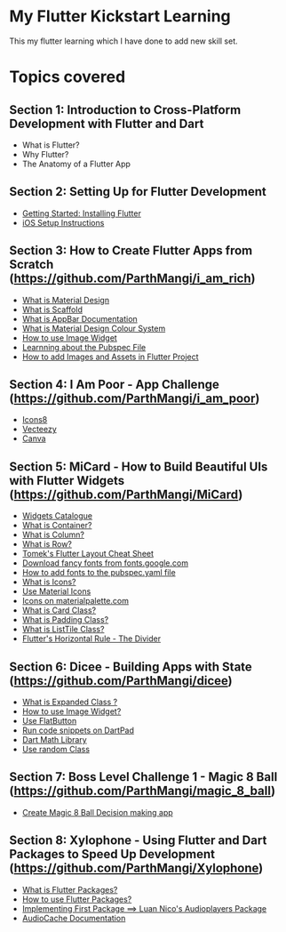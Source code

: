 # My Flutter Kickstart Learning
This my flutter learning which I have done to add new skill set.

# Topics covered

 ## Section 1: Introduction to Cross-Platform Development with Flutter and Dart
 
* What is Flutter?
* Why Flutter?
* The Anatomy of a Flutter App

## Section 2: Setting Up for Flutter Development

* [Getting Started: Installing Flutter](https://flutter.dev/docs/get-started/install)
* [iOS Setup Instructions](https://flutter.dev/docs/get-started/install/macos#ios-setup)


## Section 3: How to Create Flutter Apps from Scratch (https://github.com/ParthMangi/i_am_rich)

* [What is Material Design](https://material.io/)
* [What is Scaffold](https://docs.flutter.io/flutter/material/Scaffold-class.html)
* [What is AppBar Documentation](https://docs.flutter.io/flutter/material/AppBar-class.html)
* [What is  Material Design Colour System](https://material.io/design/color/the-color-system.html)
* [How to use Image Widget](https://docs.flutter.io/flutter/widgets/Image-class.html)
* [Learnning about the Pubspec File](https://www.dartlang.org/tools/pub/pubspec)
* [How to add Images and Assets in Flutter Project](https://flutter.dev/docs/development/ui/assets-and-images)

## Section 4: I Am Poor - App Challenge (https://github.com/ParthMangi/i_am_poor)

* [Icons8](https://icons8.com/)
* [Vecteezy](https://www.vecteezy.com/)
* [Canva](https://www.canva.com/)

## Section 5: MiCard - How to Build Beautiful UIs with Flutter Widgets (https://github.com/ParthMangi/MiCard)

* [Widgets Catalogue](https://flutter.dev/docs/development/ui/widgets)
* [What is Container?](https://docs.flutter.io/flutter/widgets/Container-class.html)
* [What is Column?](https://docs.flutter.io/flutter/widgets/Column-class.html)
* [What is Row?](https://docs.flutter.io/flutter/widgets/Row-class.html)
* [Tomek's Flutter Layout Cheat Sheet](https://medium.com/flutter-community/flutter-layout-cheat-sheet-5363348d037e)
* [Download fancy fonts from fonts.google.com](https://fonts.google.com/)
* [How to add fonts to the pubspec.yaml file](https://flutter.dev/docs/cookbook/design/package-fonts)
* [What is Icons?](https://docs.flutter.io/flutter/material/Icons-class.html)
* [Use Material Icons](https://material.io/tools/icons/?style=baseline)
* [Icons on materialpalette.com](https://www.materialpalette.com/icons)
* [What is Card Class?](https://docs.flutter.io/flutter/material/Card-class.html)
* [What is Padding Class?](https://docs.flutter.io/flutter/widgets/Padding-class.html)
* [What is ListTile Class?](https://docs.flutter.io/flutter/material/ListTile-class.html)
* [Flutter's Horizontal Rule - The Divider](https://docs.flutter.io/flutter/material/Divider-class.html)

## Section 6: Dicee - Building Apps with State (https://github.com/ParthMangi/dicee)

* [What is Expanded Class ?](https://docs.flutter.io/flutter/widgets/Expanded-class.html)
* [How to use Image Widget?](https://docs.flutter.io/flutter/widgets/Image-class.html)
* [Use FlatButton](https://docs.flutter.io/flutter/material/FlatButton-class.html)
* [Run code snippets on DartPad](https://dartpad.dartlang.org/)
* [Dart Math Library](https://api.dartlang.org/stable/2.2.0/dart-math/dart-math-library.html)
* [Use random Class](https://api.dartlang.org/stable/2.2.0/dart-math/Random-class.html)

## Section 7: Boss Level Challenge 1 - Magic 8 Ball (https://github.com/ParthMangi/magic_8_ball)

 * [Create Magic 8 Ball Decision making app](https://github.com/ParthMangi/magic_8_ball)

## Section 8: Xylophone - Using Flutter and Dart Packages to Speed Up Development (https://github.com/ParthMangi/Xylophone)

* [What is Flutter Packages?](https://pub.dartlang.org/flutter)
* [How to use Flutter Packages?](https://flutter.dev/docs/development/packages-and-plugins/using-packages)
* [Implementing First Package ==> Luan Nico's Audioplayers Package](https://pub.dartlang.org/packages/audioplayers)
* [AudioCache Documentation](https://github.com/luanpotter/audioplayers/blob/master/doc/audio_cache.md)


 

